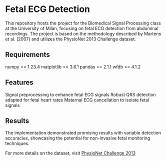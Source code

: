 # Fetal ECG Detection

This repository hosts the project for the Biomedical Signal Processing class at the University of Milan, focusing on fetal ECG detection from abdominal recordings. The project is based on the methodology described by Martens et al. (2007) and utilizes the PhysioNet 2013 Challenge dataset.

## Requirements

numpy == 1.23.4
matplotlib == 3.6.1
pandas == 2.1.1
wfdb == 4.1.2

## Features
Signal preprocessing to enhance fetal ECG signals
Robust QRS detection adapted for fetal heart rates
Maternal ECG cancellation to isolate fetal signals

## Results
The implementation demonstrated promising results with variable detection accuracies, showcasing the potential for non-invasive fetal monitoring techniques.

For more details on the dataset, visit [PhysioNet Challenge 2013](https://physionet.org/content/challenge-2013/1.0.0/)